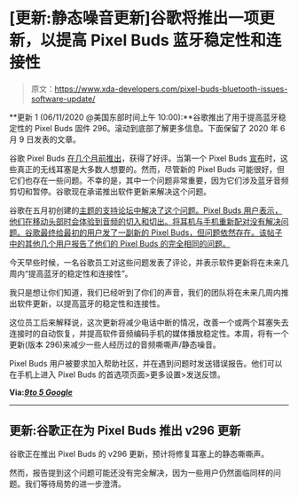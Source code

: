 # [更新:静态噪音更新]谷歌将推出一项更新，以提高 Pixel Buds 蓝牙稳定性和连接性

> 原文：<https://www.xda-developers.com/pixel-buds-bluetooth-issues-software-update/>

**更新 1 (06/11/2020 @美国东部时间上午 10:00):**谷歌推出了用于提高蓝牙稳定性的 Pixel Buds 固件 296。滚动到底部了解更多信息。下面保留了 2020 年 6 月 9 日发表的文章。

谷歌 Pixel Buds [在几个月前推出](https://www.xda-developers.com/google-pixel-buds-2-available-now/)，获得了好评。当第一个 Pixel Buds [宣布](https://www.xda-developers.com/google-pixel-buds-google-assistant/)时，这些真正的无线耳塞是大多数人想要的。然而，尽管新的 Pixel Buds 可能很好，但它们也存在一些问题。不幸的是，其中一个问题非常重要，因为它们涉及蓝牙音频剪切和暂停。谷歌现在承诺推出软件更新来解决这个问题。

谷歌在五月初创建的[主题的支持论坛中解决了这个问题。Pixel Buds 用户表示，他们在移动头部时会体验到音频的切入和切出。将耳机与手机重新配对没有解决问题。谷歌最终给最初的用户发了一副新的 Pixel Buds，但问题依然存在。该帖子中的其他几个用户报告了他们的 Pixel Buds 的完全相同的问题。](https://support.google.com/googlepixelbuds/thread/43794726?hl=en&msgid=52196394)

今天早些时候，一名谷歌员工对这些问题发表了评论，并表示软件更新将在未来几周内“提高蓝牙的稳定性和连接性”。

我只是想让你们知道，我们已经听到了你们的声音，我们的团队将在未来几周内推出软件更新，以提高蓝牙的稳定性和连接性。

这位员工后来解释说，这次更新将减少电话中断的情况，改善一个或两个耳塞失去连接时的自动恢复，并提高软件音频编码手机的媒体播放稳定性。本周，将有一个更新(版本 296)来减少一些人经历过的音频嘶嘶声/静态噪音。

Pixel Buds 用户被要求加入帮助社区，并在遇到问题时发送错误报告。他们可以在手机上进入 Pixel Buds 的首选项页面>更多设置>发送反馈。

**Via:*[9to 5 Google](https://9to5google.com/2020/06/08/pixel-buds-bluetooth-fix/)***

* * *

## 更新:谷歌正在为 Pixel Buds 推出 v296 更新

谷歌正在推出 Pixel Buds 的 v296 更新，预计将修复耳塞上的静态嘶嘶声。

然而，报告提到这个问题可能还没有完全解决，因为一些用户仍然面临同样的问题。我们等待局势的进一步澄清。